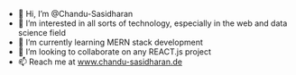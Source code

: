 - 👋 Hi, I’m @Chandu-Sasidharan
- 👀 I’m interested in all sorts of technology, especially in the web and data science field
- 🌱 I’m currently learning MERN stack development
- 💞️ I’m looking to collaborate on any REACT.js project
- 📫 Reach me at www.chandu-sasidharan.de

<!---
Chandu-Sasidharan/Chandu-Sasidharan is a ✨ special ✨ repository because its `README.md` (this file) appears on your GitHub profile.
You can click the Preview link to take a look at your changes.
--->
